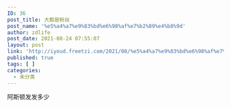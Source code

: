```yaml
---
ID: 36
post_title: 大都是粉丝
post_name: '%e5%a4%a7%e9%83%bd%e6%98%af%e7%b2%89%e4%b8%9d'
author: zdlife
post_date: 2021-08-24 07:55:07
layout: post
link: 'http://iyoud.freetzi.com/2021/08/%e5%a4%a7%e9%83%bd%e6%98%af%e7%b2%89%e4%b8%9d/'
published: true
tags: [ ]
categories:
  - 未分类
---
```

<!-- wp:paragraph -->

阿斯顿发发多少

<!-- /wp:paragraph -->

<!-- wp:image {"id":21,"sizeSlug":"large","linkDestination":"none"} --><figure class="wp-block-image size-large">

<img src="http://iyoud.freetzi.com/wp-content/uploads/2021/08/5e7dd4cd2212fd6d43a9497ca929dcb6-1024x768.jpg" alt="" class="wp-image-21" /></figure> <!-- /wp:image -->